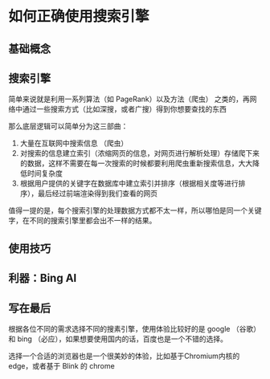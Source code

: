 # 如何正确使用搜索引擎

## 基础概念


## 搜索引擎

简单来说就是利用一系列算法（如 PageRank）以及方法（爬虫） 之类的，再网络中通过一些搜索方式（比如深搜，或者广搜）得到你想要查找的东西

那么底层逻辑可以简单分为这三部曲：

1. 大量在互联网中搜索信息 （爬虫）
2. 对搜索的信息建立索引（浓缩网页的信息，对网页进行解析处理）存储爬下来的数据，这样不需要在每一次搜索的时候都要利用爬虫重新搜索信息，大大降低时间复杂度
3. 根据用户提供的关键字在数据库中建立索引并排序（根据相关度等进行排序），最后经过前端渲染得到我们查看的网页

值得一提的是，每个搜索引擎的处理数据方式都不太一样，所以哪怕是同一个关键字，在不同的搜索引擎里都会出不一样的结果。

## 使用技巧 

### 



## 利器：Bing AI


## 写在最后

根据各位不同的需求选择不同的搜素引擎，使用体验比较好的是 google （谷歌）和 bing （必应），如果想要使用国内的话，百度也是一个不错的选择。

选择一个合适的浏览器也是一个很美妙的体验，比如基于Chromium内核的 edge，或者基于 Blink 的 chrome